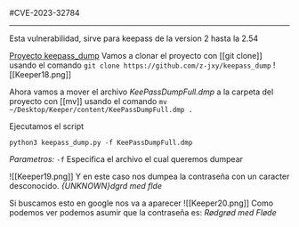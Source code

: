 #CVE-2023-32784

---------

Esta vulnerabilidad, sirve para keepass de la version 2 hasta la 2.54

[Proyecto keepass_dump](https://github.com/z-jxy/keepass_dump) 
Vamos a clonar el proyecto con [[git clone]] usando el comando ``git clone https://github.com/z-jxy/keepass_dump``
![[Keeper18.png]]

Ahora vamos a mover el archivo *KeePassDumpFull.dmp* a la carpeta del proyecto con [[mv]] usando el comando ``mv ~/Desktop/Keeper/content/KeePassDumpFull.dmp .``

Ejecutamos el script
```
python3 keepass_dump.py -f KeePassDumpFull.dmp
```
*Parametros:*
	`-f` Especifica el archivo el cual queremos dumpear

![[Keeper19.png]]
Y en este caso nos dumpea la contraseña con un caracter desconocido. *{UNKNOWN}dgrd med flde*

Si buscamos esto en google nos va a aparecer
![[Keeper20.png]]
Como podemos ver podemos asumir que la contraseña es: *Rødgrød med Fløde*